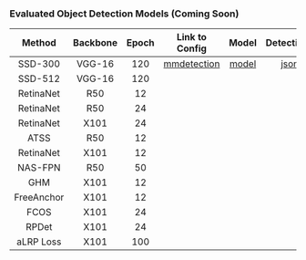 ### Evaluated Object Detection Models (Coming Soon)

|   Method   | Backbone | Epoch | Link to Config |  Model | Detections | LRP Results | oLRP | oLRP<sub>Loc</sub> | oLRP<sub>FP</sub> | oLRP<sub>FN</sub> | AP<sup>C</sup> | AP<sub>50</sub> | AP<sub>75</sub> | AR<sup>C</sup><sub>100</sub>|
| :---------------------------: | :-------: | :-----: | :------------: | :------: | :-----:| :----------: | :------: | :------: | :------: | :------: | :------: | :------: | :------: | :------: |
| SSD-300 | VGG-16 | 120 | [mmdetection](https://github.com/open-mmlab/mmdetection/blob/master/configs/ssd/ssd300_coco.py) | [model](https://drive.google.com/file/d/1pASqIfWRAJICBGW2MPwVW3C8pquA-pqV/view?usp=sharing) | [json](https://drive.google.com/file/d/1vt0Gn5El4st31_CUJqq_Gaf1VlLdqpan/view?usp=sharing) |[txt](https://drive.google.com/file/d/1kfXbmKPyoLvtBpFJKPGeIWMGphdYMoWC/view?usp=sharing)| 78.4 | 20.6 | 37.1 | 57.9 | 25.6 | 43.8 | 26.3 | 37.5 |
| SSD-512 | VGG-16 | 120 | | | | | 75.4 | 19.7 | 32.8 | 53.6 | 29.4 | 49.3 | 31.0 | 42.5 |
| RetinaNet | R50 | 12 | | | | | 71.0 | 17.0 | 29.1 | 50.0 | 35.7 | 54.7 | 38.5 | 52.0 |
| RetinaNet | R50 | 24 | | | | | 70.6 | 17.1 | 28.4 | 49.6 | 35.7 | 54.9 | 38.2 | 51.4 |
| RetinaNet | X101 | 24 | | | | | 67.5 | 16.1 | 24.5 | 46.3 | 39.2 | 59.2 | 41.8 | 53.5 |
| ATSS | R50 | 12 | | | | | 68.6 | 15.4 | 30.3 | 46.6 | 39.4 | 57.6 | 42.8 | 58.3 |
| RetinaNet | X101 | 12 | | | | | 67.6 | 16.1 | 25.3 | 46.2 | 39.8 | 59.5 | 43.0 | 54.8 |
| NAS-FPN | R50 | 50 | | | | | 66.7 | 14.8 | 26.6 | 46.3 | 40.5 | 58.4 | 43.1 | 55.6 |
| GHM | X101 | 12 | | | | | 66.3 | 15.6 | 27.1 | 44.2 | 41.4 | 60.9 | 44.2 | 57.7 |
| FreeAnchor | X101 | 12 | | | | | 66.0 | 15.2 | 26.4 | 44.5 | 41.9 | 61.0 | 45.0 | 58.6 |
| FCOS | X101 | 24 | | | | | 64.4 | 14.9 | 25.4 | 41.9 | 42.5 | 62.1 | 45.7 | 58.2 |
| RPDet | X101 | 24 | | | | | 63.3 | 15.4 | 23.4 | 39.5 | 44.2 | 65.5 | 47.8 | 58.7 |
| aLRP Loss | X101 | 100 | | | | | 62.5 | 15.1 | 23.2 | 39.5 | 45.4 | 66.6 | 48.0 | 60.3 |

